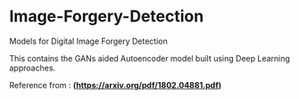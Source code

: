 # Image-Forgery-Detection

Models for Digital Image Forgery Detection

This contains the GANs aided Autoencoder model built using Deep Learning approaches.

Reference from : **(https://arxiv.org/pdf/1802.04881.pdf)**



